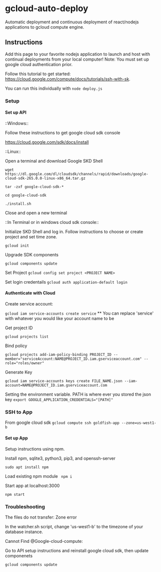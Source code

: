 # gcloud-auto-deploy
Automatic deployment and continuous deployment of react/nodejs applications to gcloud compute engine.


## Instructions ##

Add this page to your favorite nodejs application to launch and host with continual deployments from your local computer! Note: You must set up google cloud authentication prior.

Follow this tutorial to get started: https://cloud.google.com/compute/docs/tutorials/ssh-with-sk.

You can run this individually with `node deploy.js`

### Setup ###


#### Set up API ###

::Windows::

Follow these instructions to get google cloud sdk console

https://cloud.google.com/sdk/docs/install

::Linux::

Open a terminal and download Google SKD Shell

```wget https://dl.google.com/dl/cloudsdk/channels/rapid/downloads/google-cloud-sdk-265.0.0-linux-x86_64.tar.gz```

```tar -zxf google-cloud-sdk-*```

```cd google-cloud-sdk```

```./install.sh```

Close and open a new terminal

::In Terminal or in windows cloud sdk console::

Initialize SKD Shell and log in. Follow instructions to choose or create project and set time zone.

```gcloud init```

Upgrade SDK components

```gcloud components update```

Set Project
```gcloud config set project <PROJECT NAME>```

Set login credentails
```gcloud auth application-default login```

#### Authenticate with Cloud ####

Create service account:

```gcloud iam service-accounts create service```
 ** You can replace 'service' with whatever you would like your account name to be

Get project ID

```gcloud projects list```

Bind policy

 ```gcloud projects add-iam-policy-binding PROJECT_ID --member="serviceAccount:NAME@PROJECT_ID.iam.gserviceaccount.com" --role="roles/owner"```

 Generate Key

 ```gcloud iam service-accounts keys create FILE_NAME.json --iam-account=NAME@PROJECT_ID.iam.gserviceaccount.com```


 Setting the environment variable. PATH is where ever you stored the json key
 ```export GOOGLE_APPLICATION_CREDENTIALS="[PATH]"```

### SSH to App ###

From google cloud sdk
```gcloud compute ssh goldfish-app --zone=us-west1-b```

#### Set up App ####

Setup instructions using npm.

Install npm, sqlite3, python3, pip3, and openssh-server

```sudo apt install npm```


Load existing npm module
``` npm i```

Start app at localhost:3000

```npm start```

### Troubleshooting ###

The files do not transfer: Zone error

In the watcher.sh script, change 'us-west1-b' to the timezone of your database instance.

Cannot Find @Google-cloud-compute:

Go to API setup instructions and reinstall google cloud sdk, then update componenets

```gcloud components update```
